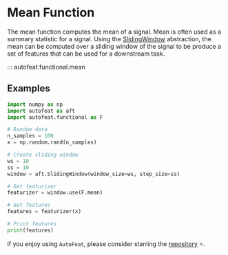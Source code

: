 # Mean Function

The mean function computes the mean of a signal. Mean is often used as a summary statistic for a signal. Using the [SlidingWindow](../core/fixed_window.md) abstraction, the mean can be computed over a sliding window of the signal to be produce a set of features that can be used for a downstream task.

::: autofeat.functional.mean
      

## Examples

```python
import numpy as np
import autofeat as aft
import autofeat.functional as F

# Random data
n_samples = 100
x = np.random.rand(n_samples)

# Create sliding window
ws = 10
ss = 10
window = aft.SlidingWindow(window_size=ws, step_size=ss)

# Get featurizer
featurizer = window.use(F.mean)

# Get features
features = featurizer(x)

# Print features
print(features)
```


If you enjoy using `AutoFeat`, please consider starring the [repository](https://github.com/autonlab/AutoFeat) ⭐️.